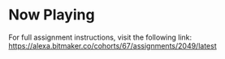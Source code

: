 # Now Playing

For full assignment instructions, visit the following link:
https://alexa.bitmaker.co/cohorts/67/assignments/2049/latest
